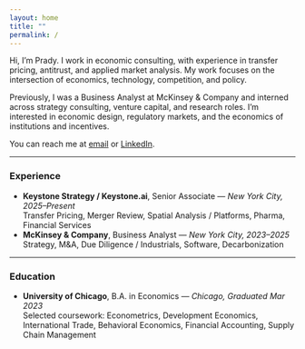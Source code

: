 ```yaml
---
layout: home
title: ""
permalink: /
---
```


Hi, I’m Prady. I work in economic consulting, with experience in transfer pricing, antitrust, and applied market analysis. My work focuses on the intersection of economics, technology, competition, and policy.

Previously, I was a Business Analyst at McKinsey & Company and interned across strategy consulting, venture capital, and research roles. I’m interested in economic design, regulatory markets, and the economics of institutions and incentives.

You can reach me at [email](mailto:pradyumn.dayal@gmail.com) or [LinkedIn](https://www.linkedin.com/in/pradyumn-dayal/).

---

### Experience

- **Keystone Strategy / Keystone.ai**, Senior Associate — *New York City, 2025–Present*  
  Transfer Pricing, Merger Review, Spatial Analysis / Platforms, Pharma, Financial Services
- **McKinsey & Company**, Business Analyst — *New York City, 2023–2025*  
  Strategy, M&A, Due Diligence / Industrials, Software, Decarbonization

---

### Education

- **University of Chicago**, B.A. in Economics — *Chicago, Graduated Mar 2023*  
  Selected coursework: Econometrics, Development Economics, International Trade, Behavioral Economics, Financial Accounting, Supply Chain Management
